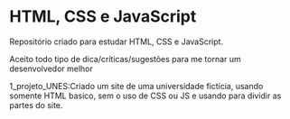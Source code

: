 # HTML, CSS e JavaScript

Repositório criado para estudar HTML, CSS e JavaScript.

Aceito todo tipo de dica/críticas/sugestões para me tornar um desenvolvedor melhor

1_projeto_UNES:Criado um site de uma universidade fictícia, usando somente HTML basico, sem o uso de CSS ou JS e usando <table> para dividir as partes do site.
